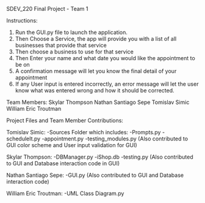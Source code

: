 SDEV_220 Final Project - Team 1

Instructions:
1. Run the GUI.py file to launch the application. 
2. Then Choose a Service, the app will provide you with a list of all businesses
        that provide that service
3. Then choose a business to use for that service
4. Then Enter your name and what date you would like the appointment to be on
5. A confirmation message will let you know the final detail of your appointment
6. If any User input is entered incorrectly, an error message will let the user know
        what was entered wrong and how it should be corrected.

Team Members:
Skylar Thompson
Nathan Santiago Sepe
Tomislav Simic
William Eric Troutman

Project Files and Team Member Contributions:

Tomislav Simic:
-Sources Folder which includes:
    -Prompts.py
    -scheduleIt.py
-appointment.py
-testing_modules.py
(Also contributed to GUI color scheme and User input validation for GUI)

Skylar Thompson:
-DBManager.py
-iShop.db
-testing.py
(Also contributed to GUI and Database interaction code in GUI)

Nathan Santiago Sepe:
-GUI.py
(Also contributed to GUI and Database interaction code)

William Eric Troutman:
-UML Class Diagram.py

